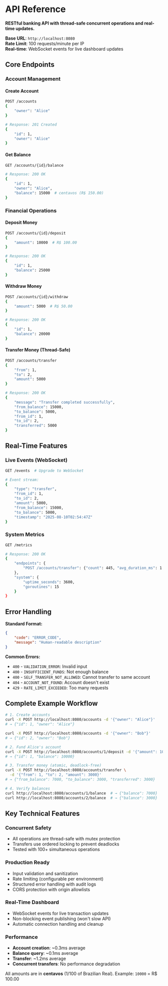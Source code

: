# API Reference

**RESTful banking API with thread-safe concurrent operations and real-time updates.**

**Base URL**: `http://localhost:8080`  
**Rate Limit**: 100 requests/minute per IP  
**Real-time**: WebSocket events for live dashboard updates

## Core Endpoints

### Account Management

#### Create Account
```bash
POST /accounts
{
    "owner": "Alice"
}

# Response: 201 Created
{
    "id": 1,
    "owner": "Alice"
}
```

#### Get Balance
```bash
GET /accounts/{id}/balance

# Response: 200 OK  
{
    "id": 1,
    "owner": "Alice",
    "balance": 15000  # centavos (R$ 150.00)
}
```

### Financial Operations

#### Deposit Money
```bash
POST /accounts/{id}/deposit
{
    "amount": 10000  # R$ 100.00
}

# Response: 200 OK
{
    "id": 1,
    "balance": 25000
}
```

#### Withdraw Money
```bash
POST /accounts/{id}/withdraw
{
    "amount": 5000  # R$ 50.00
}

# Response: 200 OK
{
    "id": 1,
    "balance": 20000
}
```

#### Transfer Money (Thread-Safe)
```bash
POST /accounts/transfer
{
    "from": 1,
    "to": 2,
    "amount": 5000
}

# Response: 200 OK
{
    "message": "Transfer completed successfully",
    "from_balance": 15000,
    "to_balance": 5000,
    "from_id": 1,
    "to_id": 2,
    "transferred": 5000
}
```

## Real-Time Features

### Live Events (WebSocket)
```bash
GET /events  # Upgrade to WebSocket

# Event stream:
{
    "type": "transfer",
    "from_id": 1,
    "to_id": 2,
    "amount": 5000,
    "from_balance": 15000,
    "to_balance": 5000,
    "timestamp": "2025-08-10T02:54:47Z"
}
```

### System Metrics
```bash
GET /metrics

# Response: 200 OK
{
    "endpoints": {
        "POST /accounts/transfer": {"count": 445, "avg_duration_ms": 1.2}
    },
    "system": {
        "uptime_seconds": 3600,
        "goroutines": 15
    }
}
```

## Error Handling

**Standard Format:**
```json
{
    "code": "ERROR_CODE",
    "message": "Human-readable description"
}
```

**Common Errors:**
- `400` - `VALIDATION_ERROR`: Invalid input
- `400` - `INSUFFICIENT_FUNDS`: Not enough balance  
- `400` - `SELF_TRANSFER_NOT_ALLOWED`: Cannot transfer to same account
- `404` - `ACCOUNT_NOT_FOUND`: Account doesn't exist
- `429` - `RATE_LIMIT_EXCEEDED`: Too many requests

## Complete Example Workflow

```bash
# 1. Create accounts
curl -X POST http://localhost:8080/accounts -d '{"owner": "Alice"}'
# → {"id": 1, "owner": "Alice"}

curl -X POST http://localhost:8080/accounts -d '{"owner": "Bob"}'  
# → {"id": 2, "owner": "Bob"}

# 2. Fund Alice's account
curl -X POST http://localhost:8080/accounts/1/deposit -d '{"amount": 10000}'
# → {"id": 1, "balance": 10000}

# 3. Transfer money (atomic, deadlock-free)
curl -X POST http://localhost:8080/accounts/transfer \
  -d '{"from": 1, "to": 2, "amount": 3000}'
# → {"from_balance": 7000, "to_balance": 3000, "transferred": 3000}

# 4. Verify balances
curl http://localhost:8080/accounts/1/balance  # → {"balance": 7000}
curl http://localhost:8080/accounts/2/balance  # → {"balance": 3000}
```

## Key Technical Features

### **Concurrent Safety**
- All operations are thread-safe with mutex protection
- Transfers use ordered locking to prevent deadlocks
- Tested with 100+ simultaneous operations

### **Production Ready**
- Input validation and sanitization
- Rate limiting (configurable per environment)
- Structured error handling with audit logs
- CORS protection with origin allowlists

### **Real-Time Dashboard**
- WebSocket events for live transaction updates
- Non-blocking event publishing (won't slow API)
- Automatic connection handling and cleanup

### **Performance**
- **Account creation**: ~0.3ms average
- **Balance query**: ~0.1ms average  
- **Transfer**: ~1.2ms average
- **Concurrent transfers**: No performance degradation

All amounts are in **centavos** (1/100 of Brazilian Real). Example: `10000` = R$ 100.00